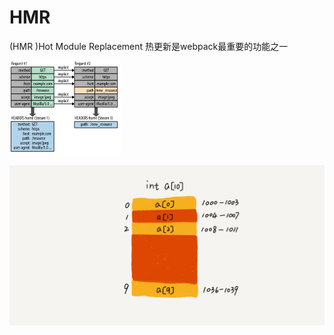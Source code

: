 # HMR

\(HMR \)Hot Module Replacement 热更新是webpack最重要的功能之一

![](../.gitbook/assets/image%20%28122%29.png)

![](../.gitbook/assets/image%20%28111%29.png)

